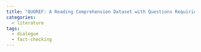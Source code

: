 ```yaml
---
title: "QUOREF: A Reading Comprehension Dataset with Questions Requiring Coreferential Reasoning"
categories:
  - literature
tags:
  - dialogue
  - fact-checking
---
```



